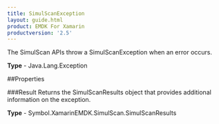 ```yaml
---
title: SimulScanException
layout: guide.html 
product: EMDK For Xamarin 
productversion: '2.5' 
---
```

The SimulScan APIs throw a SimulScanException when an error occurs.

**Type** - Java.Lang.Exception

##Properties

###Result
Returns the SimulScanResults object that provides additional information on the exception.

**Type** - Symbol.XamarinEMDK.SimulScan.SimulScanResults


